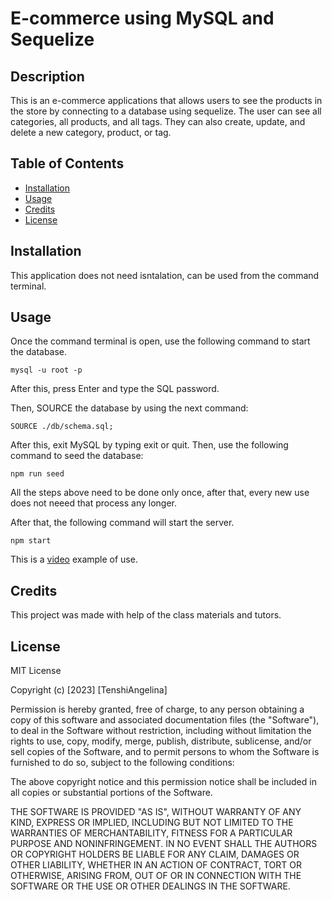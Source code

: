 # E-commerce using MySQL and Sequelize

## Description

This is an e-commerce applications that allows users to see the products in the store by connecting to a database using sequelize. The user can see all categories, all products, and all tags. They can also create, update, and delete a new category, product, or tag.

## Table of Contents

- [Installation](#installation)
- [Usage](#usage)
- [Credits](#credits)
- [License](#license)

## Installation

This application does not need isntalation, can be used from the command terminal.


## Usage

Once the command terminal is open, use the following command to start the database.

````
mysql -u root -p
````
After this, press Enter and type the SQL password.

Then, SOURCE the database by using the next command:

````
SOURCE ./db/schema.sql;
````
After this, exit MySQL by typing exit or quit. Then, use the following command to seed the database:
````
npm run seed
````
All the steps above need to be done only once, after that, every new use does not neeed that process any longer.

After that, the following command will start the server.

````
npm start
````


This is a [video](https://youtu.be/O4da3I3iEVM) example of use.



## Credits

This project was made with help of the class materials and tutors.

## License

MIT License

Copyright (c) [2023] [TenshiAngelina]

Permission is hereby granted, free of charge, to any person obtaining a copy
of this software and associated documentation files (the "Software"), to deal
in the Software without restriction, including without limitation the rights
to use, copy, modify, merge, publish, distribute, sublicense, and/or sell
copies of the Software, and to permit persons to whom the Software is
furnished to do so, subject to the following conditions:

The above copyright notice and this permission notice shall be included in all
copies or substantial portions of the Software.

THE SOFTWARE IS PROVIDED "AS IS", WITHOUT WARRANTY OF ANY KIND, EXPRESS OR
IMPLIED, INCLUDING BUT NOT LIMITED TO THE WARRANTIES OF MERCHANTABILITY,
FITNESS FOR A PARTICULAR PURPOSE AND NONINFRINGEMENT. IN NO EVENT SHALL THE
AUTHORS OR COPYRIGHT HOLDERS BE LIABLE FOR ANY CLAIM, DAMAGES OR OTHER
LIABILITY, WHETHER IN AN ACTION OF CONTRACT, TORT OR OTHERWISE, ARISING FROM,
OUT OF OR IN CONNECTION WITH THE SOFTWARE OR THE USE OR OTHER DEALINGS IN THE
SOFTWARE.